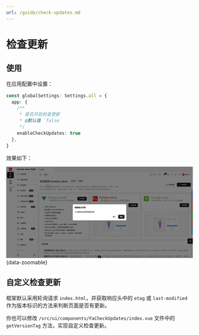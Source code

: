 ```yaml
---
url: /guide/check-updates.md
---
```

# 检查更新&#x20;

## 使用

在应用配置中设置：

```ts {2-8}
const globalSettings: Settings.all = {
  app: {
    /**
     * 是否开启检查更新
     * @默认值 `false`
     */
    enableCheckUpdates: true
  },
}
```

效果如下：

![](/check-updates.png){data-zoomable}

## 自定义检查更新

框架默认采用轮询请求 `index.html`，并获取响应头中的 `etag` 或 `last-modified` 作为版本标识的方法来判断页面是否有更新。

你也可以修改 `/src/ui/components/FaCheckUpdates/index.vue` 文件中的 `getVersionTag` 方法，实现自定义检查更新。
